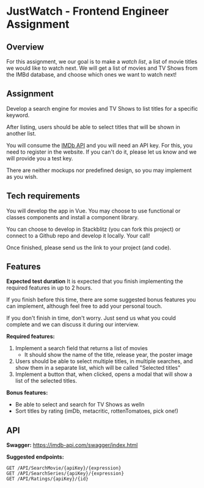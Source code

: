 # JustWatch - Frontend Engineer Assignment

## Overview

For this assignment, we our goal is to make a _watch list_, a list of movie titles we would like to watch next. We will get a list of movies and TV Shows from the IMBd database, and choose which ones we want to watch next!

## Assignment

Develop a search engine for movies and TV Shows to list titles for a specific keyword.

After listing, users should be able to select titles that will be shown in another list.

You will consume the [IMDb API](https://imdb-api.com/) and you will need an API key. For this, you need to register in the website. If you can't do it, please let us know and we will provide you a test key.

There are neither mockups nor predefined design, so you may implement as you wish.

## Tech requirements

You will develop the app in Vue. You may choose to use functional or classes components and install a component library.

You can choose to develop in Stackblitz (you can fork this project) or connect to a Github repo and develop it locally. Your call!

Once finished, please send us the link to your project (and code).

## Features

**Expected test duration**
It is expected that you finish implementing the required features in up to 2 hours.

If you finish before this time, there are some suggested bonus features you can implement, although feel free to add your personal touch.

If you don't finish in time, don't worry. Just send us what you could complete and we can discuss it during our interview.

**Required features:**

1. Implement a search field that returns a list of movies
   - It should show the name of the title, release year, the poster image
2. Users should be able to select multiple titles, in multiple searches, and show them in a separate list, which will be called "Selected titles"
3. Implement a button that, when clicked, opens a modal that will show a list of the selected titles.

**Bonus features:**

- Be able to select and search for TV Shows as welln
- Sort titles by rating (imDb, metacritic, rottenTomatoes, pick one!)

## API

**Swagger:**
https://imdb-api.com/swagger/index.html

**Suggested endpoints:**

```
GET /API/SearchMovie/{apiKey}/{expression}
GET /API/SearchSeries/{apiKey}/{expression}
GET /API/Ratings/{apiKey}/{id}
```
